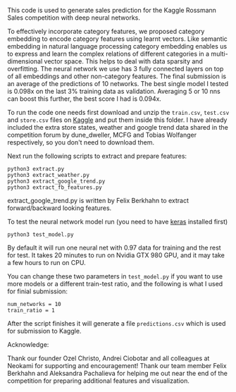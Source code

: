 This code is used to generate sales prediction for the Kaggle Rossmann Sales competition with deep neural networks.

To effectively incorporate category features, we proposed category embedding to encode category features using learnt vectors. Like semantic embedding in natural language processing category embedding enables us to express and learn the complex relations of different categories in a multi-dimensional vector space. This helps to deal with data sparsity and overfitting. The neural network we use has 3 fully connected layers on top of all embeddings and other non-category features. The final submission is an average of the predictions of 10 networks. The best single model I tested is 0.098x on the last 3% training data as validation. Averaging 5 or 10 nns can boost this further, the best score I had is 0.094x.

To run the code one needs first download and unzip the `train.csv`, `test.csv` and `store.csv` files on [Kaggle](https://www.kaggle.com/c/rossmann-store-sales/data) and put them inside this folder. I have already included the extra store states, weather and google trend data shared in the competition forum by dune_dweller, MCFG and Tobias Wolfanger respectively, so you don't need to download them.

Next run the following scripts to extract and prepare features:

```
python3 extract.py
python3 extract_weather.py
python3 extract_google_trend.py
python3 extract_fb_features.py 
``` 

extract_google_trend.py is written by Felix Berkhahn to extract forward/backward looking features.

To test the neural network model run (you need to have [keras](https://github.com/fchollet/keras) installed first)

```
python3 test_model.py
```

By default it will run one neural net with 0.97 data for training and the rest for test. It takes 20 minutes to run on Nvidia GTX 980 GPU, and it may take a few hours to run on CPU. 

You can change these two parameters in `test_model.py` if you want to use more models or a different train-test ratio, and the following is what I used for finial submission:

```
num_networks = 10
train_ratio = 1
```

After the script finishes it will generate a file `predictions.csv` which is used for submission to Kaggle.

Acknowledge:

Thank our founder Ozel Christo, Andrei Ciobotar and all colleagues at Neokami for supporting and encouragement! Thank our team member Felix Berkhahn and Aleksandra Pachalieva for helping me out near the end of the competition for preparing additional features and visualization.